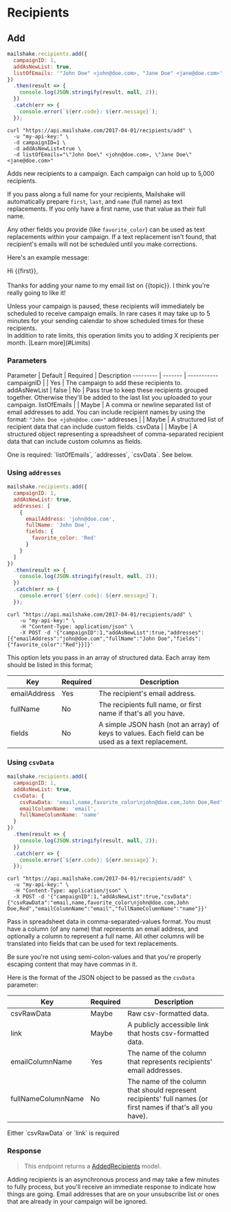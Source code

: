 # Recipients

## Add

```javascript
mailshake.recipients.add({
  campaignID: 1,
  addAsNewList: true,
  listOfEmails: '"John Doe" <john@doe.com>, "Jane Doe" <jane@doe.com>'
})
  .then(result => {
    console.log(JSON.stringify(result, null, 2));
  })
  .catch(err => {
    console.error(`${err.code}: ${err.message}`);
  });
```

```shell
curl "https://api.mailshake.com/2017-04-01/recipients/add" \
  -u "my-api-key:" \
  -d campaignID=1 \
  -d addAsNewList=true \
  -d listOfEmails="\"John Doe\" <john@doe.com>, \"Jane Doe\" <jane@doe.com>"
```

Adds new recipients to a campaign. Each campaign can hold up to 5,000 recipients.

If you pass along a full name for your recipients, Mailshake will automatically prepare `first`, `last`, and `name` (full name) as text replacements. If you only have a first name, use that value as their full name.

Any other fields you provide (like `favorite_color`) can be used as text replacements within your campaign. If a text replacement isn't found, that recipient's emails will not be scheduled until you make corrections.

Here's an example message:

<span class="quoted-content">Hi {{first}},<br><br>Thanks for adding your name to my email list on {{topic}}. I think you're really going to like it!</span>

<aside class="warning">Unless your campaign is paused, these recipients will immediately be scheduled to receive campaign emails. In rare cases it may take up to 5 minutes for your sending calendar to show scheduled times for these recipients.</aside>

<aside class="notice">In addition to rate limits, this operation limits you to adding X recipients per month. [Learn more](#Limits)</aside>

### Parameters
Parameter | Default | Required | Description
--------- | ------- | -----------
campaignID | | Yes | The campaign to add these recipients to.
addAsNewList | false | No | Pass true to keep these recipients grouped together. Otherwise they'll be added to the last list you uploaded to your campaign.
listOfEmails | | Maybe | A comma or newline separated list of email addresses to add. You can include recipient names by using the format: `"John Doe <john@doe.com>"`
addresses | | Maybe | A structured list of recipient data that can include custom fields.
csvData | | Maybe | A structured object representing a spreadsheet of comma-separated recipient data that can include custom columns as fields.

<aside class="notice">One is required: `listOfEmails`, `addresses`, `csvData`. See below.</aside>

### Using `addresses`

```javascript
mailshake.recipients.add({
  campaignID: 1,
  addAsNewList: true,
  addresses: [
    {
      emailAddress: 'john@doe.com',
      fullName: 'John Doe',
      fields: {
        favorite_color: 'Red'
      }
    }
  ]
})
  .then(result => {
    console.log(JSON.stringify(result, null, 2));
  })
  .catch(err => {
    console.error(`${err.code}: ${err.message}`);
  });
```

```shell
curl "https://api.mailshake.com/2017-04-01/recipients/add" \
    -u "my-api-key:" \
    -H "Content-Type: application/json" \
    -X POST -d '{"campaignID":1,"addAsNewList":true,"addresses":[{"emailAddress":"john@doe.com","fullName":"John Doe","fields":{"favorite_color":"Red"}}]}'
```

This option lets you pass in an array of structured data. Each array item should be listed in this format;

Key | Required | Description
--------- | ------- | -----------
emailAddress | Yes | The recipient's email address.
fullName | No | The recipients full name, or first name if that's all you have.
fields | No | A simple JSON hash (not an array) of keys to values. Each field can be used as a text replacement.

### Using `csvData`

```javascript
mailshake.recipients.add({
  campaignID: 1,
  addAsNewList: true,
  csvData: {
    csvRawData: 'email,name,favorite_color\njohn@doe.com,John Doe,Red',
    emailColumnName: 'email',
    fullNameColumnName: 'name'
  }
})
  .then(result => {
    console.log(JSON.stringify(result, null, 2));
  })
  .catch(err => {
    console.error(`${err.code}: ${err.message}`);
  });
```

```shell
curl "https://api.mailshake.com/2017-04-01/recipients/add" \
  -u "my-api-key:" \
  -H "Content-Type: application/json" \
  -X POST -d '{"campaignID":1,"addAsNewList":true,"csvData":{"csvRawData":"email,name,favorite_color\njohn@doe.com,John Doe,Red","emailColumnName":"email","fullNameColumnName":"name"}}'
```

Pass in spreadsheet data in comma-separated-values format. You must have a column (of any name) that represents an email address, and optionally a column to represent a full name. All other columns will be translated into fields that can be used for text replacements.

<aside class="notice">Be sure you're not using semi-colon-values and that you're properly escaping content that may have commas in it.</aside>

Here is the format of the JSON object to be passed as the `csvData` parameter:

Key | Required | Description
--------- | ------- | -----------
csvRawData | Maybe | Raw csv-formatted data.
link | Maybe | A publicly accessible link that hosts csv-formatted data.
emailColumnName | Yes | The name of the column that represents recipients' email addresses.
fullNameColumnName | No | The name of the column that should represent recipients' full names (or first names if that's all you have).

<aside class="notice">Either `csvRawData` or `link` is required</aside>

### Response

> This endpoint returns a [AddedRecipients](#Added-Recipients) model.

Adding recipients is an asynchronous process and may take a few minutes to fully process, but you'll receive an immediate response to indicate how things are going. Email addresses that are on your unsubscribe list or ones that are already in your campaign will be ignored.
